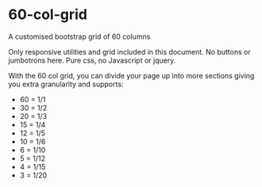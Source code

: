 # 60-col-grid
A customised bootstrap grid of 60 columns 

Only responsive utilities and grid included in this document. No buttons or jumbotrons here. Pure css, no Javascript or jquery.

With the 60 col grid, you can divide your page up into more sections giving you extra granularity and supports:

 - 60 = 1/1
 - 30 = 1/2
 - 20 = 1/3
 - 15 = 1/4
 - 12 = 1/5
 - 10 = 1/6
 - 6 = 1/10
 - 5 = 1/12
 - 4 = 1/15
 - 3 = 1/20
